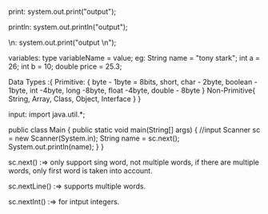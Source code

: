 print:
system.out.print("output");

println:
system.out.println("output");

\n:
system.out.print("output \n");

variables:
type variableName = value;
eg: String name = "tony stark";
int a = 26;
int b = 10;
double price = 25.3;

Data Types :{
Primitive: {
byte - 1byte = 8bits,
short,
char - 2byte,
boolean - 1byte,
int -4byte,
long -8byte,
float -4byte,
double - 8byte
}
Non-Primitive{
String,
Array,
Class,
Object,
Interface
}
}

input:
import java.util.\*;

public class Main {
public static void main(String[] args) {
//input
Scanner sc = new Scanner(System.in);
String name = sc.next();
System.out.println(name);
}
}

sc.next() :=> only support sing word, not multiple words, if there are multiple words, only first word is taken into account.

sc.nextLine() :=> supports multiple words.

sc.nextInt()  :=> for intput integers.
